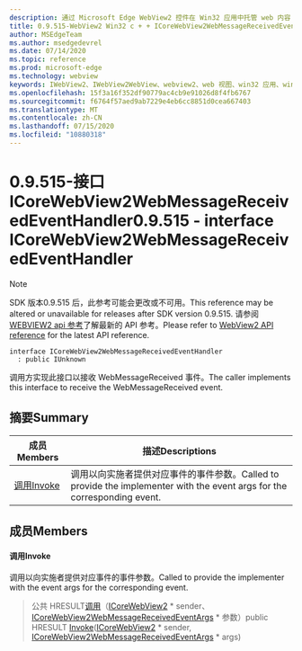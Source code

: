 ```yaml
---
description: 通过 Microsoft Edge WebView2 控件在 Win32 应用中托管 web 内容
title: 0.9.515-WebView2 Win32 c + + ICoreWebView2WebMessageReceivedEventHandler
author: MSEdgeTeam
ms.author: msedgedevrel
ms.date: 07/14/2020
ms.topic: reference
ms.prod: microsoft-edge
ms.technology: webview
keywords: IWebView2、IWebView2WebView、webview2、web 视图、win32 应用、win32、edge、ICoreWebView2、ICoreWebView2Controller、浏览器控件、边缘 html
ms.openlocfilehash: 15f3a16f352df90779ac4cb9e91026d8f4fb6767
ms.sourcegitcommit: f6764f57aed9ab7229e4eb6cc8851d0cea667403
ms.translationtype: MT
ms.contentlocale: zh-CN
ms.lasthandoff: 07/15/2020
ms.locfileid: "10880318"
---
```

# <span data-ttu-id="2c4d6-104">0.9.515-接口 ICoreWebView2WebMessageReceivedEventHandler</span><span class="sxs-lookup"><span data-stu-id="2c4d6-104">0.9.515 - interface ICoreWebView2WebMessageReceivedEventHandler</span></span> 

> [!NOTE]
> <span data-ttu-id="2c4d6-105">SDK 版本0.9.515 后，此参考可能会更改或不可用。</span><span class="sxs-lookup"><span data-stu-id="2c4d6-105">This reference may be altered or unavailable for releases after SDK version 0.9.515.</span></span> <span data-ttu-id="2c4d6-106">请参阅[WEBVIEW2 api 参考](../../../webview2-api-reference.md)了解最新的 API 参考。</span><span class="sxs-lookup"><span data-stu-id="2c4d6-106">Please refer to [WebView2 API reference](../../../webview2-api-reference.md) for the latest API reference.</span></span>

```
interface ICoreWebView2WebMessageReceivedEventHandler
  : public IUnknown
```

<span data-ttu-id="2c4d6-107">调用方实现此接口以接收 WebMessageReceived 事件。</span><span class="sxs-lookup"><span data-stu-id="2c4d6-107">The caller implements this interface to receive the WebMessageReceived event.</span></span>

## <span data-ttu-id="2c4d6-108">摘要</span><span class="sxs-lookup"><span data-stu-id="2c4d6-108">Summary</span></span>

 <span data-ttu-id="2c4d6-109">成员</span><span class="sxs-lookup"><span data-stu-id="2c4d6-109">Members</span></span>                        | <span data-ttu-id="2c4d6-110">描述</span><span class="sxs-lookup"><span data-stu-id="2c4d6-110">Descriptions</span></span>
--------------------------------|---------------------------------------------
[<span data-ttu-id="2c4d6-111">调用</span><span class="sxs-lookup"><span data-stu-id="2c4d6-111">Invoke</span></span>](#invoke) | <span data-ttu-id="2c4d6-112">调用以向实施者提供对应事件的事件参数。</span><span class="sxs-lookup"><span data-stu-id="2c4d6-112">Called to provide the implementer with the event args for the corresponding event.</span></span>

## <span data-ttu-id="2c4d6-113">成员</span><span class="sxs-lookup"><span data-stu-id="2c4d6-113">Members</span></span>

#### <span data-ttu-id="2c4d6-114">调用</span><span class="sxs-lookup"><span data-stu-id="2c4d6-114">Invoke</span></span> 

<span data-ttu-id="2c4d6-115">调用以向实施者提供对应事件的事件参数。</span><span class="sxs-lookup"><span data-stu-id="2c4d6-115">Called to provide the implementer with the event args for the corresponding event.</span></span>

> <span data-ttu-id="2c4d6-116">公共 HRESULT[调用](#invoke)（[ICoreWebView2](icorewebview2.md) \* sender、 [ICoreWebView2WebMessageReceivedEventArgs](icorewebview2webmessagereceivedeventargs.md) \* 参数）</span><span class="sxs-lookup"><span data-stu-id="2c4d6-116">public HRESULT [Invoke](#invoke)([ICoreWebView2](icorewebview2.md) \* sender, [ICoreWebView2WebMessageReceivedEventArgs](icorewebview2webmessagereceivedeventargs.md) \* args)</span></span>


